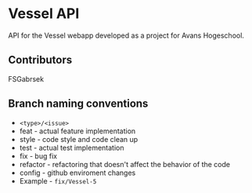 # Vessel API

API for the Vessel webapp developed as a project for Avans Hogeschool.

## Contributors

FSGabrsek

## Branch naming conventions

- ```<type>/<issue>```
- feat - actual feature implementation
- style - code style and code clean up
- test - actual test implementation
- fix - bug fix
- refactor - refactoring that doesn't affect the behavior of the code
- config - github enviroment changes
- Example - ```fix/Vessel-5```

